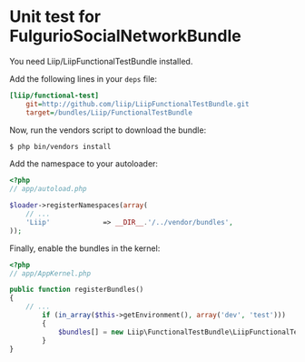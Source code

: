 Unit test for FulgurioSocialNetworkBundle
================================================

You need Liip/LiipFunctionalTestBundle installed.

Add the following lines in your `deps` file:

``` ini
[liip/functional-test]
    git=http://github.com/liip/LiipFunctionalTestBundle.git
    target=/bundles/Liip/FunctionalTestBundle
```

Now, run the vendors script to download the bundle:

``` bash
$ php bin/vendors install
```

Add the namespace to your autoloader:

``` php
<?php
// app/autoload.php

$loader->registerNamespaces(array(
    // ...
    'Liip'             => __DIR__.'/../vendor/bundles',
));
```

Finally, enable the bundles in the kernel:

``` php
<?php
// app/AppKernel.php

public function registerBundles()
{
    // ...
        if (in_array($this->getEnvironment(), array('dev', 'test')))
        {
            $bundles[] = new Liip\FunctionalTestBundle\LiipFunctionalTestBundle();
        }
}
```
